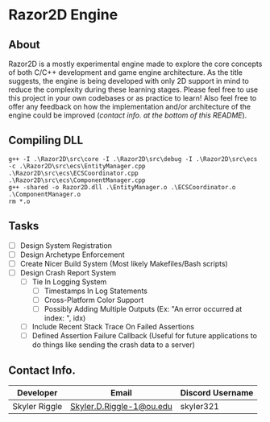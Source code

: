 # Razor2D Engine

## About

Razor2D is a mostly experimental engine made to explore the core concepts of both C/C++ development and game engine architecture. As the title suggests, the engine is being developed with only 2D support in mind to reduce the complexity during these learning stages. Please feel free to use this project in your own codebases or as practice to learn! Also feel free to offer any feedback on how the implementation and/or architecture of the engine could be improved (_contact info. at the bottom of this README_).

## Compiling DLL

```command
g++ -I .\Razor2D\src\core -I .\Razor2D\src\debug -I .\Razor2D\src\ecs -c .\Razor2D\src\ecs\EntityManager.cpp .\Razor2D\src\ecs\ECSCoordinator.cpp .\Razor2D\src\ecs\ComponentManager.cpp
g++ -shared -o Razor2D.dll .\EntityManager.o .\ECSCoordinator.o .\ComponentManager.o
rm *.o
```

## Tasks

- [ ] Design System Registration
- [ ] Design Archetype Enforcement
- [ ] Create Nicer Build System (Most likely Makefiles/Bash scripts)
- [ ] Design Crash Report System
    - [ ] Tie In Logging System
        - [ ] Timestamps In Log Statements
        - [ ] Cross-Platform Color Support
        - [ ] Possibly Adding Multiple Outputs (Ex: "An error occurred at index: ", idx)
    - [ ] Include Recent Stack Trace On Failed Assertions
    - [ ] Defined Assertion Failure Callback (Useful for future applications to do things like sending the crash data to a server)

## Contact Info.

| Developer | Email | Discord Username |
| --------- | ----- | ---------------- |
| Skyler Riggle | Skyler.D.Riggle-1@ou.edu | skyler321 |
